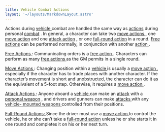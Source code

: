 ```yaml
---
title: Vehicle Combat Actions
layout: '~/layouts/MarkdownLayout.astro'
---
```

Actions during [ vehicle ](/modern.d20.srd/equipment/equipment.vehicles)
combat are handled the same way as [ actions](/modern.d20.srd/combat/actions.in.combat) during personal [ combat](/modern.d20.srd/combat/combat.cycle) . In general, a character can take two
[ move actions ](/modern.d20.srd/combat/move.actions) , one [ move action](/modern.d20.srd/combat/move.actions) and one [ attack action](/modern.d20.srd/combat/attack.actions) , or one [ full-round action](/modern.d20.srd/combat/full.round.actions) in a round. [ Free actions](/modern.d20.srd/combat/action.types) can be performed normally, in
conjunction with another [ action ](/modern.d20.srd/combat/action.types) .

[ Free Actions ](/modern.d20.srd/combat/action.types) : Communicating orders
is a [ free action ](/modern.d20.srd/combat/action.types) . Characters can
perform as many [ free actions ](/modern.d20.srd/combat/action.types) as the
GM permits in a single round.

[ Move Actions ](/modern.d20.srd/combat/move.actions) : Changing position
within a [ vehicle ](/modern.d20.srd/equipment/equipment.vehicles) is usually
a [ move action ](/modern.d20.srd/combat/move.actions) , especially if the
character has to trade places with another character. If the character’s [movement ](/modern.d20.srd/combat/movement.and.position) is short and
unobstructed, the character can do it as the equivalent of a 5-foot step.
Otherwise, it requires a [ move action ](/modern.d20.srd/combat/move.actions)
.

[ Attack Actions ](/modern.d20.srd/combat/attack.actions) : Anyone aboard a [vehicle ](/modern.d20.srd/equipment/equipment.vehicles) can make an [ attack](/modern.d20.srd/combat/attack.roll) with a [ personal weapon](/modern.d20.srd/equipment/equipment.weapons) , and drivers and gunners can
make [ attacks ](/modern.d20.srd/combat/attack.roll) with any [ vehicle- mounted weapons ](/modern.d20.srd/equipment/military.vehicles) controlled from
their positions.

[ Full-Round Actions: ](/modern.d20.srd/combat/full.round.actions) Since the
driver must use a [ move action ](/modern.d20.srd/combat/move.actions) to
control the vehicle, he or she can’t take a [ full-round action](/modern.d20.srd/combat/full.round.actions) unless he or she starts it in one
round and completes it on his or her next turn.

